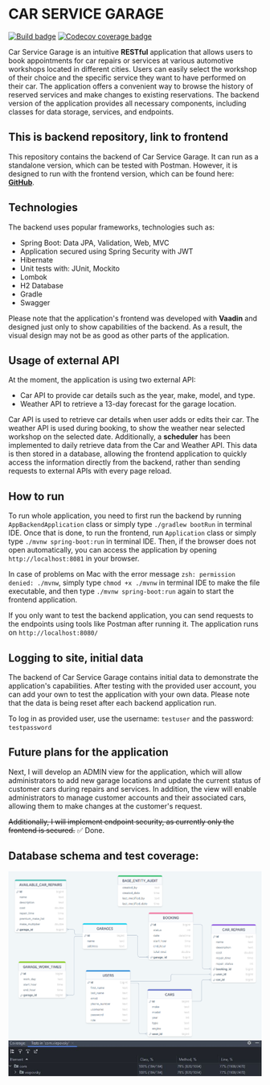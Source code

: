 # CAR SERVICE GARAGE

[![Build badge](https://img.shields.io/github/actions/workflow/status/viepovsky/Car-Service-Garage-Backend/gradle.yml?style=plastic)](https://github.com/viepovsky/Car-Service-Garage-Backend/actions/workflows/gradle.yml)
[![Codecov coverage badge](https://img.shields.io/codecov/c/github/viepovsky/Car-Service-Garage-Backend?style=plastic)](https://codecov.io/github/viepovsky/Car-Service-Garage-Backend)

Car Service Garage is an intuitive **RESTful** application that allows users to book appointments for car repairs or services at various automotive workshops located in different cities. Users can easily select the workshop of their choice and the specific service they want to have performed on their car.
The application offers a convenient way to browse the history of reserved services and make changes to existing reservations.
The backend version of the application provides all necessary components, including classes for data storage, services, and endpoints.

## This is backend repository, link to frontend

This repository contains the backend of Car Service Garage.
It can run as a standalone version, which can be tested with Postman. However, it is designed to run with the frontend version, which can be found here: [**GitHub**](https://github.com/viepovsky/Car-Service-Garage-Frontend).

## Technologies

The backend uses popular frameworks, technologies such as:

- Spring Boot: Data JPA, Validation, Web, MVC
- Application secured using Spring Security with JWT 
- Hibernate
- Unit tests with: JUnit, Mockito
- Lombok
- H2 Database
- Gradle
- Swagger

Please note that the application's frontend was developed with **Vaadin** and designed just only to show capabilities of the backend. As a result, the visual design may not be as good as other parts of the application.

## Usage of external API

At the moment, the application is using two external API:

- Car API to provide car details such as the year, make, model, and type.
- Weather API to retrieve a 13-day forecast for the garage location.

Car API is used to retrieve car details when user adds or edits their car. The weather API is used during booking, to show the weather near selected workshop on the selected date. Additionally, a **scheduler** has been implemented to daily retrieve data from the Car and Weather API.
This data is then stored in a database, allowing the frontend application to quickly access the information directly from the backend, rather than sending requests to external APIs with every page reload.

## How to run

To run whole application, you need to first run the backend by running `AppBackendApplication` class or simply type `./gradlew bootRun` in terminal IDE. Once that is done, to run the frontend, run `Application` class or simply type `./mvnw spring-boot:run` in terminal IDE. Then, if the browser does not open automatically, you can access the application by opening `http://localhost:8081` in your browser.

In case of problems on Mac with the error message `zsh: permission denied: ./mvnw`, simply type `chmod +x ./mvnw` in terminal IDE to make the file executable, and then type `./mvnw spring-boot:run` again to start the frontend application.

If you only want to test the backend application, you can send requests to the endpoints using tools like Postman after running it. The application runs on `http://localhost:8080/`

## Logging to site, initial data

The backend of Car Service Garage contains initial data to demonstrate the application's capabilities. After testing with the provided user account, you can add your own to test the application with your own data. Please note that the data is being reset after each backend application run.

To log in as provided user, use the username: `testuser` and the password: `testpassword`

## Future plans for the application

Next, I will develop an ADMIN view for the application, which will allow administrators to add new garage locations and update the current status of customer cars during repairs and services.
In addition, the view will enable administrators to manage customer accounts and their associated cars, allowing them to make changes at the customer's request.

~~Additionally, I will implement endpoint security, as currently only the frontend is secured.~~ ✅ Done.

## Database schema and test coverage:

![Database schema screenshot](src/main/resources/screenshots/database_schema.png)
![Test coverage screenshot](src/main/resources/screenshots/coverage.JPG)
